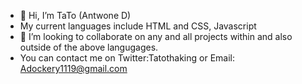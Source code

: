 - 👋 Hi, I’m TaTo (Antwone D)
- My current languages include HTML and CSS, Javascript
- 💞️ I’m looking to collaborate on any and all projects within and also outside of the above langugages.
- You can contact me on Twitter:Tatothaking or Email: Adockery1119@gmail.com

<!---
TaToThaKinG/TaToThaKinG is a ✨ special ✨ repository because its `README.md` (this file) appears on your GitHub profile.
You can click the Preview link to take a look at your changes.
--->

